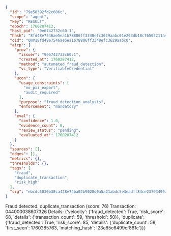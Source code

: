 ```json
{
  "id": "79e58392fd2c606c",
  "scope": "agent",
  "key": "RESULT",
  "epoch": 1760287412,
  "host_pid": "9e6742732c60:1",
  "hash": "8fd48e7546ae5ea1b78806ff3340efc3629aabc01e263db18c76502211a4224e",
  "cid": "QmV18fd48e7546ae5ea1b78806ff3340efc3629aabc0",
  "aicp": {
    "prov": {
      "issuer": "9e6742732c60:1",
      "created_at": 1760287412,
      "method": "automated_fraud_detection",
      "vc_type": "VerifiableCredential"
    },
    "ucon": {
      "usage_constraints": [
        "no_pii_export",
        "audit_required"
      ],
      "purpose": "fraud_detection_analysis",
      "enforcement": "mandatory"
    },
    "eval": {
      "confidence": 1.0,
      "evidence_count": 0,
      "review_status": "pending",
      "evaluated_at": 1760287412
    }
  },
  "sources": [],
  "edges": [],
  "metrics": {},
  "thresholds": {},
  "tags": [
    "fraud",
    "duplicate_transaction",
    "risk_high"
  ],
  "sig": "ebcdc5030b38ca428e74ba02b9028d0a5a21abdc5e3eadff84ce23793499abab"
}
```

Fraud detected: duplicate_transaction (score: 76)
Transaction: 044000038607326
Details: {'velocity': {'fraud_detected': True, 'risk_score': 68, 'details': {'transaction_count': 59, 'threshold': 50}}, 'duplicate': {'fraud_detected': True, 'risk_score': 85, 'details': {'duplicate_count': 58, 'first_seen': 1760285763, 'matching_hash': '23e85c6499cf881c'}}}